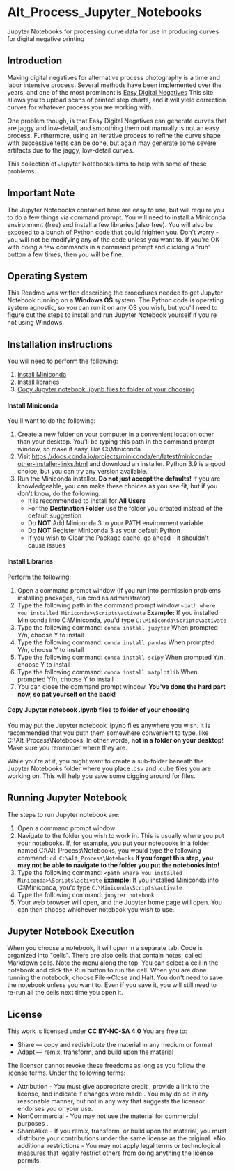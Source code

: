# Alt_Process_Jupyter_Notebooks
Jupyter Notebooks for processing curve data for use in producing curves for digital negative printing

## Introduction
Making digital negatives for alternative process photography is a time and labor intensive process.  Several methods have been implemented over the years, and one of the most prominent is [Easy Digital Negatives](http://www.easydigitalnegatives.com/)  This site allows you to upload scans of printed step charts, and it will yield correction curves for whatever process you are working with.  

One problem though, is that Easy Digital Negatives can generate curves that are jaggy and low-detail, and smoothing them out manually is not an easy process.  Furthermore, using an iterative process to refine the curve shape with successive tests can be done, but again may generate some severe artifacts due to the jaggy, low-detail curves.  

This collection of Jupyter Notebooks aims to help with some of these problems.
## Important Note
The Jupyter Notebooks contained here are easy to use, but will require you to do a few things via command prompt.  You will need to install a Miniconda environment (free) and install a few libraries (also free).  You will also be exposed to a bunch of Python code that could frighten you.  Don't worry - you will not be modifying any of the code unless you want to.  If you're OK with doing a few commands in a command prompt and clicking a "run" button a few times, then you will be fine. 

## Operating System
This Readme was written describing the procedures needed to get Jupyter Notebook running on a **Windows OS** system.  The Python code is operating system agnostic, so you can run it on any OS you wish, but you'll need to figure out the steps to install and run Jupyter Notebook yourself if you're not using Windows.
## Installation instructions
You will need to perform the following:
1. [Install Miniconda](https://github.com/MP120TC/Alt_Process_Jupyter_Notebooks/tree/main#install-miniconda)
2. [Install libraries](https://github.com/MP120TC/Alt_Process_Jupyter_Notebooks/tree/main#install-libraries)
3. [Copy Jupyter notebook .ipynb files to folder of your choosing](https://github.com/MP120TC/Alt_Process_Jupyter_Notebooks/tree/main?fbclid=IwAR2EDq2OzVhtLUIVt2Et8zPfzHBOJfsW4RC-Pgjt403yz0RdhxBBkuOA2Hc#copy-jupyter-notebook-ipynb-files-to-folder-of-your-choosing)
#### Install Miniconda
You'll want to do the following:
1. Create a new folder on your computer in a convenient location other than your desktop.  You'll be typing this path in the command prompt window, so make it easy, like C:\Miniconda
2. Visit https://docs.conda.io/projects/miniconda/en/latest/miniconda-other-installer-links.html and download an installer.  Python 3.9 is a good choice, but you can try any version available.
3. Run the Miniconda installer.  **Do not just accept the defaults!**  If you are knowledgeable, you can make these choices as you see fit, but if you don't know, do the following:
   - It is recommended to install for **All Users**
   - For the **Destination Folder** use the folder you created instead of the default suggestion
   - Do **NOT** Add Miniconda 3 to your PATH environment variable
   - Do **NOT** Register Miniconda 3 as your default Python
   - If you wish to Clear the Package cache, go ahead - it shouldn't cause issues
#### Install Libraries
Perform the following:
1. Open a command prompt window (If you run into permission problems installing packages, run cmd as administrator)
2. Type the following path in the command prompt window `<path where you installed Miniconda>\Scripts\activate`  **Example:** If you installed Miniconda into C:\Miniconda, you'd type `C:\Miniconda\Scripts\activate`
3. Type the following command: `conda install jupyter`  When prompted Y/n, choose Y to install
4. Type the following command: `conda install pandas`  When prompted Y/n, choose Y to install
5. Type the following command: `conda install scipy`  When prompted Y/n, choose Y to install
6. Type the following command: `conda install matplotlib`  When prompted Y/n, choose Y to install
7. You can close the command prompt window.  **You've done the hard part now, so pat yourself on the back!**
#### Copy Jupyter notebook .ipynb files to folder of your choosing
You may put the Jupyter notebook .ipynb files anywhere you wish.  It is recommended that you puth them somewhere convenient to type, like C:\Alt_Process\Notebooks. In other words, **not in a folder on your desktop**!  Make sure you remember where they are.  

While you're at it, you might want to create a sub-folder beneath the Jupyter Notebooks folder where you place .csv and .cube files you are working on.  This will help you save some digging around for files.
## Running Jupyter Notebook
The steps to run Jupyter notebook are:
1. Open a command prompt window
2. Navigate to the folder you wish to work in.  This is usually where you put your notebooks.  If, for example, you put your notebooks in a folder named C:\Alt_Process\Notebooks, you would type the following command: `cd C:\Alt_Process\Notebooks`  **If you forget this step, you may not be able to navigate to the folder you put the notebooks into!**
3. Type the following command: `<path where you installed Miniconda>\Scripts\activate` **Example:** If you installed Miniconda into C:\Miniconda, you'd type `C:\Miniconda\Scripts\activate`
4. Type the following command: `jupyter notebook`
5. Your web browser will open, and the Jupyter home page will open.  You can then choose whichever notebook you wish to use.
## Jupyter Notebook Execution
When you choose a notebook, it will open in a separate tab.  Code is organized into "cells".  There are also cells that contain notes, called Markdown cells.  Note the menu along the top.  You can select a cell in the notebook and click the Run button to run the cell.  When you are done running the notebook, choose File->Close and Halt.  You don't need to save the notebook unless you want to.  Even if you save it, you will still need to re-run all the cells next time you open it.
## License
This work is licensed under **CC BY-NC-SA 4.0**
You are free to:
* Share — copy and redistribute the material in any medium or format
* Adapt — remix, transform, and build upon the material
  
The licensor cannot revoke these freedoms as long as you follow the license terms.
Under the following terms:
* Attribution - You must give appropriate credit , provide a link to the license, and indicate if changes were made . You may do so in any reasonable manner, but not in any way that suggests the licensor endorses you or your use.
* NonCommercial - You may not use the material for commercial purposes .
* ShareAlike - If you remix, transform, or build upon the material, you must distribute your contributions under the same license as the original.
*No additional restrictions - You may not apply legal terms or technological measures that legally restrict others from doing anything the license permits.
